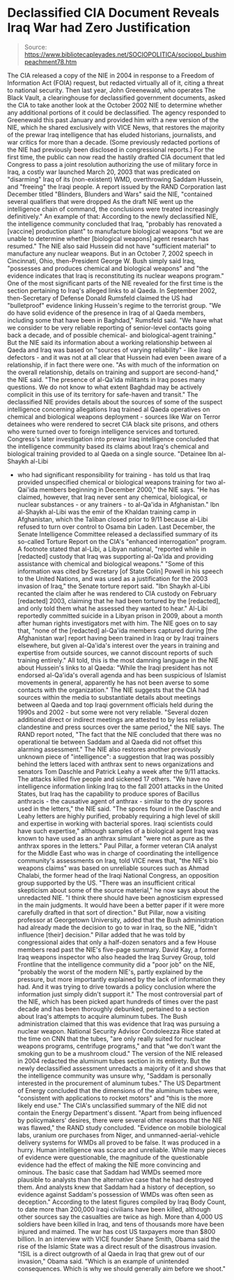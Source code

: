# Declassified CIA Document Reveals Iraq War had Zero Justification

> Source: https://www.bibliotecapleyades.net/SOCIOPOLITICA/sociopol_bushimpeachment78.htm

The CIA released a copy of
the NIE in 2004 in response to
a Freedom of Information Act (FOIA) request, but redacted
virtually all of it, citing a threat to national security.
Then last year, John Greenewald,
who operates The Black Vault, a clearinghouse for
declassified government documents, asked the CIA to take another
look at the October 2002 NIE to determine whether any additional
portions of it could be declassified.
The agency responded to Greenewald this past January and
provided him with a new version of the NIE, which he shared
exclusively with VICE News, that restores the majority of the
prewar Iraq intelligence that has eluded historians,
journalists, and war critics for more than a decade.
(Some previously redacted portions
of the NIE had previously been disclosed in congressional
reports.)
For the first time, the public can now read
the hastily drafted CIA document
that led Congress to pass a joint resolution authorizing the use
of military force in Iraq, a costly war launched March 20, 2003
that was predicated on "disarming" Iraq of its (non-existent)
WMD, overthrowing Saddam Hussein, and "freeing" the Iraqi
people.
A report issued by the RAND Corporation last December titled "Blinders,
Blunders and Wars" said the NIE,
"contained several qualifiers
that were dropped
As the draft NIE went up the intelligence
chain of command, the conclusions were treated increasingly
definitively."
An example of that:
According to the newly
declassified NIE, the intelligence community concluded that
Iraq,
"probably has renovated a
[vaccine] production plant" to manufacture biological
weapons "but we are unable to determine whether
[biological weapons] agent research has resumed."
The NIE also said Hussein did not
have "sufficient material" to manufacture any nuclear weapons.
But in an October 7, 2002 speech in
Cincinnati, Ohio, then-President
George W. Bush simply said
Iraq,
"possesses and produces chemical
and biological weapons" and "the evidence indicates that
Iraq is reconstituting its nuclear weapons program."
One of the most significant parts of
the NIE revealed for the first time is the section pertaining to
Iraq's alleged links to al Qaeda.
In September 2002, then-Secretary of
Defense Donald Rumsfeld claimed the US had "bulletproof"
evidence linking Hussein's regime to the terrorist group.
"We do have solid evidence of
the presence in Iraq of al Qaeda members, including some
that have been in Baghdad," Rumsfeld said.
"We have what we consider to be
very reliable reporting of senior-level contacts going back
a decade, and of possible chemical- and biological-agent
training."
But the NIE said its information
about a working relationship between al Qaeda and Iraq was based
on "sources of varying reliability" - like Iraqi defectors - and
it was not at all clear that Hussein had even been aware of a
relationship, if in fact there were one.
"As with much of the information
on the overall relationship, details on training and support
are second-hand," the NIE said.
"The presence of al-Qa'ida
militants in Iraq poses many questions. We do not know to
what extent Baghdad may be actively complicit in this use of
its territory for safe-haven and transit."
The declassified NIE provides
details about the sources of some of the suspect intelligence
concerning allegations Iraq trained al Qaeda operatives on
chemical and biological weapons deployment - sources like War on
Terror detainees who were rendered to secret CIA black site
prisons, and others who were turned over to foreign intelligence
services and tortured.
Congress's later investigation into
prewar Iraq intelligence concluded that the intelligence
community based its claims about Iraq's chemical and biological
training provided to al Qaeda on a single source.
"Detainee Ibn al-Shaykh al-Libi
- who had significant responsibility for training - has told
us that Iraq provided unspecified chemical or biological
weapons training for two al-Qai'ida members beginning in
December 2000," the NIE says.
"He has claimed, however, that
Iraq never sent any chemical, biological, or nuclear
substances - or any trainers - to al-Qa'ida in Afghanistan."
Ibn al-Shaykh al-Libi was the
emir of the Khaldan training camp in Afghanistan, which the
Taliban closed prior
to 9/11 because al-Libi refused
to turn over control to Osama bin Laden.
Last December, the Senate Intelligence Committee released a
declassified summary of its so-called Torture Report on
the CIA's "enhanced interrogation" program.
A footnote stated that al-Libi, a
Libyan national,
"reported while in [redacted]
custody that Iraq was supporting al-Qa'ida and providing
assistance with chemical and biological weapons."
"Some of this information was cited by Secretary [of State
Colin] Powell in his speech to the United
Nations, and was used as a justification for the
2003 invasion of Iraq," the
Senate torture report said.
"Ibn Shaykh al-Libi recanted the
claim after he was rendered to CIA custody on February
[redacted] 2003, claiming that he had been tortured by the
[redacted], and only told them what he assessed they wanted
to hear."
Al-Libi reportedly committed suicide
in a Libyan prison in 2009, about a month after human rights
investigators met with him.
The NIE goes on to say that,
"none of the [redacted] al-Qa'ida
members captured during [the Afghanistan war] report having
been trained in Iraq or by Iraqi trainers elsewhere, but
given al-Qa'ida's interest over the years in training and
expertise from outside sources, we cannot discount reports
of such training entirely."
All told, this is the most damning
language in the NIE about Hussein's links to al Qaeda:
"While the Iraqi president has
not endorsed al-Qa'ida's overall agenda and has been
suspicious of Islamist movements in general, apparently he
has not been averse to some contacts with the organization."
The NIE suggests that the CIA had
sources within the media to substantiate details about meetings
between al Qaeda and top Iraqi government officials held during
the 1990s and 2002 - but some were not very reliable.
"Several dozen additional direct
or indirect meetings are attested to by less reliable
clandestine and press sources over the same period," the NIE
says.
The RAND report noted,
"The fact that the NIE concluded
that there was no operational tie between Saddam and al
Qaeda did not offset this alarming assessment."
The NIE also restores another
previously unknown piece of "intelligence":
a suggestion that Iraq was
possibly behind the letters laced with anthrax sent to news
organizations and senators Tom Daschle and Patrick Leahy a
week after the 9/11 attacks.
The attacks killed five people and
sickened 17 others.
"We have no intelligence
information linking Iraq to the fall 2001 attacks in the
United States, but Iraq has the capability to produce spores
of Bacillus anthracis - the causative agent of anthrax -
similar to the dry spores used in the letters," the NIE
said.
"The spores found in the Daschle
and Leahy letters are highly purified, probably requiring a
high level of skill and expertise in working with bacterial
spores. Iraqi scientists could have such expertise,"
although samples of a biological agent Iraq was known to
have used as an anthrax simulant "were not as pure as the
anthrax spores in the letters."
Paul Pillar, a former veteran
CIA analyst for the Middle East who was in charge of
coordinating the intelligence community's assessments on Iraq,
told VICE news that,
"the NIE's bio weapons claims"
was based on unreliable sources such as Ahmad Chalabi, the
former head of the Iraqi National Congress, an opposition
group supported by the US.
"There was an insufficient critical skepticism about some of
the source material," he now says about the unredacted NIE.
"I think there should have been
agnosticism expressed in the main judgments. It would have
been a better paper if it were more carefully drafted in
that sort of direction."
But Pillar, now a visiting professor
at Georgetown University, added that the Bush administration had
already made the decision to go to war in Iraq, so the NIE,
"didn't influence [their]
decision."
Pillar added that he was told by
congressional aides that only a half-dozen senators and a few
House members read past the NIE's five-page summary.
David Kay, a former Iraq weapons inspector who also
headed the Iraq Survey Group, told Frontline that the
intelligence community did a "poor job" on the NIE,
"probably the worst of the
modern NIE's, partly explained by the pressure, but more
importantly explained by the lack of information they had.
And it was trying to drive towards a policy conclusion where
the information just simply didn't support it."
The most controversial part of the
NIE, which has been picked apart hundreds of times over the past
decade and has been thoroughly debunked, pertained to a section
about Iraq's attempts to acquire aluminum tubes.
The Bush administration claimed that
this was evidence that Iraq was pursuing a nuclear weapon.
National Security Advisor Condoleezza Rice stated at the
time on CNN that the tubes,
"are only really suited for
nuclear weapons programs, centrifuge programs," and that "we
don't want the smoking gun to be a mushroom cloud."
The version of the NIE released in
2004 redacted the aluminum tubes section in its entirety.
But the newly declassified
assessment unredacts a majority of it and shows that the
intelligence community was unsure why,
"Saddam is personally interested
in the procurement of aluminum tubes."
The US Department of Energy
concluded that the dimensions of the aluminum tubes were,
"consistent with applications to
rocket motors" and "this is the more likely end use."
The CIA's unclassified summary of
the NIE did not contain the Energy Department's dissent.
"Apart from being influenced by
policymakers' desires, there were several other reasons that
the NIE was flawed," the RAND study concluded.
"Evidence on mobile biological
labs, uranium ore purchases from Niger, and
unmanned-aerial-vehicle delivery systems for WMDs all proved
to be false. It was produced in a hurry. Human intelligence
was scarce and unreliable.
While many pieces of evidence
were questionable, the magnitude of the questionable
evidence had the effect of making the NIE more convincing
and ominous.
The basic case that Saddam had
WMDs seemed more plausible to analysts than the alternative
case that he had destroyed them.
And analysts knew that Saddam
had a history of deception, so evidence against Saddam's
possession of WMDs was often seen as deception."
According to the latest figures
compiled by Iraq Body Count, to date more than 200,000 Iraqi
civilians have been killed, although other sources say the
casualties are twice as high.
More than 4,000 US soldiers have
been killed in Iraq, and tens of thousands more have been
injured and maimed. The war has cost US taxpayers more than $800
billion.
In an interview with VICE founder Shane Smith,
Obama said the rise of the
Islamic State was a direct result of the disastrous invasion.
"ISIL is a direct outgrowth of
al Qaeda in Iraq that grew out of our invasion," Obama said.
"Which is an example of
unintended consequences. Which is why we should generally
aim before we shoot."
